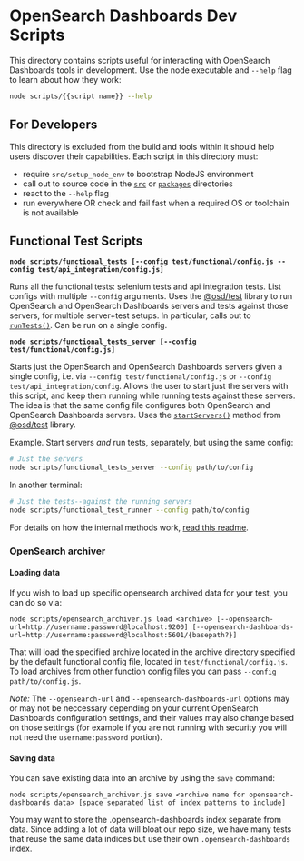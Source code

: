 # OpenSearch Dashboards Dev Scripts

This directory contains scripts useful for interacting with OpenSearch Dashboards tools in development. Use the node executable and `--help` flag to learn about how they work:

```sh
node scripts/{{script name}} --help
```

## For Developers

This directory is excluded from the build and tools within it should help users discover their capabilities. Each script in this directory must:

- require `src/setup_node_env` to bootstrap NodeJS environment
- call out to source code in the [`src`](../src) or [`packages`](../packages) directories
- react to the `--help` flag
- run everywhere OR check and fail fast when a required OS or toolchain is not available

## Functional Test Scripts

**`node scripts/functional_tests [--config test/functional/config.js --config test/api_integration/config.js]`**

Runs all the functional tests: selenium tests and api integration tests. List configs with multiple `--config` arguments. Uses the [@osd/test](../packages/osd-test) library to run OpenSearch and OpenSearch Dashboards servers and tests against those servers, for multiple server+test setups. In particular, calls out to [`runTests()`](../packages/osd-test/src/functional_tests/tasks.js). Can be run on a single config.

**`node scripts/functional_tests_server [--config test/functional/config.js]`**

Starts just the OpenSearch and OpenSearch Dashboards servers given a single config, i.e. via `--config test/functional/config.js` or `--config test/api_integration/config`. Allows the user to start just the servers with this script, and keep them running while running tests against these servers. The idea is that the same config file configures both OpenSearch and OpenSearch Dashboards servers. Uses the [`startServers()`](../packages/osd-test/src/functional_tests/tasks.js#L52-L80) method from [@osd/test](../packages/osd-test) library.

Example. Start servers _and_ run tests, separately, but using the same config:

```sh
# Just the servers
node scripts/functional_tests_server --config path/to/config
```

In another terminal:

```sh
# Just the tests--against the running servers
node scripts/functional_test_runner --config path/to/config
```

For details on how the internal methods work, [read this readme](../packages/osd-test/README.md).

### OpenSearch archiver 

#### Loading data

If you wish to load up specific opensearch archived data for your test, you can do so via:

```
node scripts/opensearch_archiver.js load <archive> [--opensearch-url=http://username:password@localhost:9200] [--opensearch-dashboards-url=http://username:password@localhost:5601/{basepath?}]
```

That will load the specified archive located in the archive directory specified by the default functional config file, located in `test/functional/config.js`. To load archives from other function config files you can pass `--config path/to/config.js`.

*Note:* The `--opensearch-url` and `--opensearch-dashboards-url` options may or may not be neccessary depending on your current OpenSearch Dashboards configuration settings, and their values
may also change based on those settings (for example if you are not running with security you will not need the `username:password` portion).

#### Saving data

You can save existing data into an archive by using the `save` command:

 ```
node scripts/opensearch_archiver.js save <archive name for opensearch-dashboards data> [space separated list of index patterns to include]
```

You may want to store the .opensearch-dashboards index separate from data. Since adding a lot of data will bloat our repo size, we have many tests that reuse the same
data indices but use their own `.opensearch-dashboards` index. 
